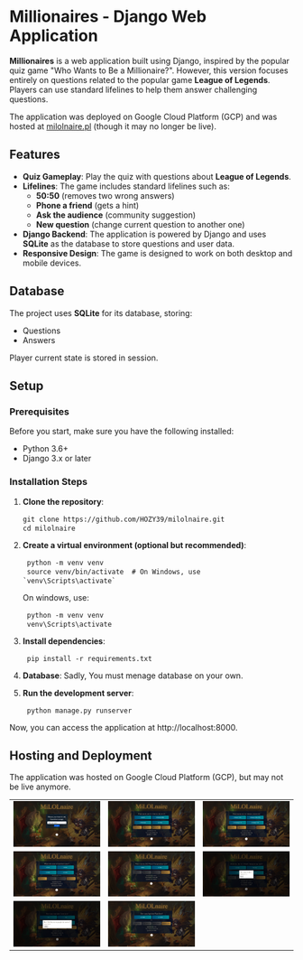 # Millionaires  - Django Web Application

**Millionaires** is a web application built using Django, inspired by the popular quiz game "Who Wants to Be a Millionaire?". However, this version focuses entirely on questions related to the popular game **League of Legends**. Players can use standard lifelines to help them answer challenging questions.

The application was deployed on Google Cloud Platform (GCP) and was hosted at [milolnaire.pl](https://milolnaire.pl) (though it may no longer be live).

## Features

- **Quiz Gameplay**: Play the quiz with questions about **League of Legends**.
- **Lifelines**: The game includes standard lifelines such as:
  - **50:50** (removes two wrong answers)
  - **Phone a friend** (gets a hint)
  - **Ask the audience** (community suggestion)
  - **New question** (change current question to another one)
- **Django Backend**: The application is powered by Django and uses **SQLite** as the database to store questions and user data.
- **Responsive Design**: The game is designed to work on both desktop and mobile devices.

## Database

The project uses **SQLite** for its database, storing:
- Questions
- Answers

Player current state is stored in session.

## Setup

### Prerequisites
Before you start, make sure you have the following installed:
- Python 3.6+
- Django 3.x or later

### Installation Steps

1. **Clone the repository**:

   ```
   git clone https://github.com/HOZY39/milolnaire.git
   cd milolnaire
   ```
2. **Create a virtual environment (optional but recommended)**:
   ```
    python -m venv venv
    source venv/bin/activate  # On Windows, use `venv\Scripts\activate`
    ```
   On windows, use:
   ```
    python -m venv venv
    venv\Scripts\activate
    ```
3. **Install dependencies**:
   ```
    pip install -r requirements.txt
    ```
4. **Database**:
   Sadly, You must menage database on your own.
5. **Run the development server**:
   ```
    python manage.py runserver
    ```
Now, you can access the application at http://localhost:8000.

## Hosting and Deployment

The application was hosted on Google Cloud Platform (GCP), but may not be live anymore.


<table>
  <tr>
    <td>
      <a href="img_readme/1.png">
        <img src="img_readme/1.png" width="300px" />
      </a>
    </td>
    <td>
      <a href="img_readme/2.png">
        <img src="img_readme/2.png" width="300px" />
      </a>
    </td>
    <td>
      <a href="img_readme/3.png">
        <img src="img_readme/3.png" width="300px" />
      </a>
    </td>
  </tr>
  <tr>
    <td>
      <a href="img_readme/4.png">
        <img src="img_readme/4.png" width="300px" />
      </a>
    </td>
    <td>
      <a href="img_readme/5.png">
        <img src="img_readme/5.png" width="300px" />
      </a>
    </td>
    <td>
      <a href="img_readme/6.png">
        <img src="img_readme/6.png" width="300px" />
      </a>
    </td>
  </tr>
  <tr>
    <td>
      <a href="img_readme/7.png">
        <img src="img_readme/7.png" width="300px" />
      </a>
    </td>
    <td>
      <a href="img_readme/8.png">
        <img src="img_readme/8.png" width="300px" />
      </a>
    </td>
  </tr>
</table>
